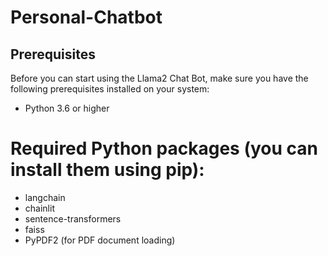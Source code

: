 # Personal-Chatbot
## Prerequisites
Before you can start using the Llama2 Chat Bot, make sure you have the following prerequisites installed on your system:

- Python 3.6 or higher
# Required Python packages (you can install them using pip):
- langchain
- chainlit
- sentence-transformers
- faiss
- PyPDF2 (for PDF document loading)
